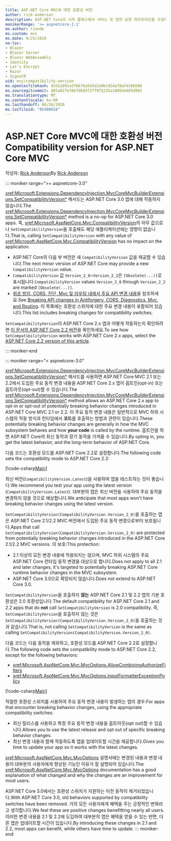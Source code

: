 ```yaml
---
title: ASP.NET Core MVC에 대한 호환성 버전
author: rick-anderson
description: ASP.NET Core의 시작 클래스에서 서비스 및 앱의 요청 파이프라인을 구성하는 방법을 알아봅니다.
monikerRange: '>= aspnetcore-2.1'
ms.author: riande
ms.custom: mvc
ms.date: 9/25/2019
no-loc:
- Blazor
- Blazor Server
- Blazor WebAssembly
- Identity
- Let's Encrypt
- Razor
- SignalR
uid: mvc/compatibility-version
ms.openlocfilehash: 42d1a991a3fb676a5d3a2e0bc024a78afd18b588
ms.sourcegitcommit: d65a027e78bf0b83727f975235a18863e685d902
ms.translationtype: MT
ms.contentlocale: ko-KR
ms.lasthandoff: 06/26/2020
ms.locfileid: "85408658"
---
```

# <a name="compatibility-version-for-aspnet-core-mvc"></a><span data-ttu-id="18007-103">ASP.NET Core MVC에 대한 호환성 버전</span><span class="sxs-lookup"><span data-stu-id="18007-103">Compatibility version for ASP.NET Core MVC</span></span>

<span data-ttu-id="18007-104">작성자: [Rick Anderson](https://twitter.com/RickAndMSFT)</span><span class="sxs-lookup"><span data-stu-id="18007-104">By [Rick Anderson](https://twitter.com/RickAndMSFT)</span></span>

::: moniker range=">= aspnetcore-3.0"

<span data-ttu-id="18007-105"><xref:Microsoft.Extensions.DependencyInjection.MvcCoreMvcBuilderExtensions.SetCompatibilityVersion*> 메서드는 ASP.NET Core 3.0 앱에 대해 작동하지 않습니다.</span><span class="sxs-lookup"><span data-stu-id="18007-105">The <xref:Microsoft.Extensions.DependencyInjection.MvcCoreMvcBuilderExtensions.SetCompatibilityVersion*> method is a no-op for ASP.NET Core 3.0 apps.</span></span> <span data-ttu-id="18007-106">즉, <xref:Microsoft.AspNetCore.Mvc.CompatibilityVersion>의 아무 값으로나 `SetCompatibilityVersion`을 호출해도 해당 애플리케이션에는 영향이 없습니다.</span><span class="sxs-lookup"><span data-stu-id="18007-106">That is, calling `SetCompatibilityVersion` with any value of <xref:Microsoft.AspNetCore.Mvc.CompatibilityVersion> has no impact on the application.</span></span>

* <span data-ttu-id="18007-107">ASP.NET Core의 다음 부 버전은 새 `CompatibilityVersion` 값을 제공할 수 있습니다.</span><span class="sxs-lookup"><span data-stu-id="18007-107">The next minor version of ASP.NET Core may provide a new `CompatibilityVersion` value.</span></span>
* <span data-ttu-id="18007-108">`CompatibilityVersion` 값 `Version_2_0`~`Version_2_2`은 `[Obsolete(...)]`로 표시됩니다.</span><span class="sxs-lookup"><span data-stu-id="18007-108">`CompatibilityVersion` values `Version_2_0` through `Version_2_2` are marked `[Obsolete(...)]`.</span></span>
* <span data-ttu-id="18007-109">[위조 방지, CORS, 진단, Mvc 및 라우팅 내에서 주요 API 변경 내용](https://github.com/aspnet/Announcements/issues/387)을 참조하세요.</span><span class="sxs-lookup"><span data-stu-id="18007-109">See [Breaking API changes in Antiforgery, CORS, Diagnostics, Mvc, and Routing](https://github.com/aspnet/Announcements/issues/387).</span></span> <span data-ttu-id="18007-110">이 목록에는 호환성 스위치에 대한 주요 변경 내용이 포함되어 있습니다.</span><span class="sxs-lookup"><span data-stu-id="18007-110">This list includes breaking changes for compatibility switches.</span></span>

<span data-ttu-id="18007-111">`SetCompatibilityVersion`이 ASP.NET Core 2.x 앱과 어떻게 작동하는지 확인하려면 [이 문서의 ASP.NET Core 2.2 버전](https://docs.microsoft.com/aspnet/core/mvc/compatibility-version?view=aspnetcore-2.2)을 확인하세요.</span><span class="sxs-lookup"><span data-stu-id="18007-111">To see how `SetCompatibilityVersion` works with ASP.NET Core 2.x apps, select the [ASP.NET Core 2.2 version of this article](https://docs.microsoft.com/aspnet/core/mvc/compatibility-version?view=aspnetcore-2.2).</span></span>

::: moniker-end

::: moniker range="< aspnetcore-3.0"

<span data-ttu-id="18007-112"><xref:Microsoft.Extensions.DependencyInjection.MvcCoreMvcBuilderExtensions.SetCompatibilityVersion*> 메서드를 사용하면 ASP.NET Core MVC 2.1 또는 2.2에서 도입된 주요 동작 변경 내용을 ASP.NET Core 2.x 앱이 옵트인(opt-in) 또는 옵트아웃(opt-out)할 수 있습니다.</span><span class="sxs-lookup"><span data-stu-id="18007-112">The <xref:Microsoft.Extensions.DependencyInjection.MvcCoreMvcBuilderExtensions.SetCompatibilityVersion*> method allows an ASP.NET Core 2.x app to opt-in or opt-out of potentially breaking behavior changes introduced in ASP.NET Core MVC 2.1 or 2.2.</span></span> <span data-ttu-id="18007-113">이 주요 동작 변경 내용은 일반적으로 MVC 하위 시스템의 작동 방식과 런타임에서 **코드**를 호출하는 방법과 관련이 있습니다.</span><span class="sxs-lookup"><span data-stu-id="18007-113">These potentially breaking behavior changes are generally in how the MVC subsystem behaves and how **your code** is called by the runtime.</span></span> <span data-ttu-id="18007-114">옵트인을 하면 ASP.NET Core의 최신 동작과 장기 동작을 가져올 수 있습니다.</span><span class="sxs-lookup"><span data-stu-id="18007-114">By opting in, you get the latest behavior, and the long-term behavior of ASP.NET Core.</span></span>

<span data-ttu-id="18007-115">다음 코드는 호환성 모드를 ASP.NET Core 2.2로 설정합니다.</span><span class="sxs-lookup"><span data-stu-id="18007-115">The following code sets the compatibility mode to ASP.NET Core 2.2:</span></span>

[!code-csharp[Main](compatibility-version/samples/2.x/CompatibilityVersionSample/Startup.cs?name=snippet1)]

<span data-ttu-id="18007-116">최신 버전(`CompatibilityVersion.Latest`)을 사용하여 앱을 테스트하는 것이 좋습니다.</span><span class="sxs-lookup"><span data-stu-id="18007-116">We recommend you test your app using the latest version (`CompatibilityVersion.Latest`).</span></span> <span data-ttu-id="18007-117">대부분의 앱은 최신 버전을 사용하여 주요 동작을 변경하지 않을 것으로 예상합니다.</span><span class="sxs-lookup"><span data-stu-id="18007-117">We anticipate that most apps won't have breaking behavior changes using the latest version.</span></span>

<span data-ttu-id="18007-118">`SetCompatibilityVersion(CompatibilityVersion.Version_2_0)`을 호출하는 앱은 ASP.NET Core 2.1/2.2 MVC 버전에서 도입된 주요 동작 변경으로부터 보호됩니다.</span><span class="sxs-lookup"><span data-stu-id="18007-118">Apps that call `SetCompatibilityVersion(CompatibilityVersion.Version_2_0)` are protected from potentially breaking behavior changes introduced in the ASP.NET Core 2.1/2.2 MVC versions.</span></span> <span data-ttu-id="18007-119">이 보호:</span><span class="sxs-lookup"><span data-stu-id="18007-119">This protection:</span></span>

* <span data-ttu-id="18007-120">2.1 이상의 모든 변경 내용에 적용되지는 않으며, MVC 하위 시스템의 주요 ASP.NET Core 런타임 동작 변경을 대상으로 합니다.</span><span class="sxs-lookup"><span data-stu-id="18007-120">Does not apply to all 2.1 and later changes, it's targeted to potentially breaking ASP.NET Core runtime behavior changes in the MVC subsystem.</span></span>
* <span data-ttu-id="18007-121">ASP.NET Core 3.0으로 확장되지 않습니다.</span><span class="sxs-lookup"><span data-stu-id="18007-121">Does not extend to ASP.NET Core 3.0.</span></span>

<span data-ttu-id="18007-122">`SetCompatibilityVersion`을 호출하지 **않는** ASP.NET Core 2.1 및 2.2 앱의 기본 호환성은 2.0 호환성입니다.</span><span class="sxs-lookup"><span data-stu-id="18007-122">The default compatibility for ASP.NET Core 2.1 and 2.2 apps that do **not** call `SetCompatibilityVersion` is 2.0 compatibility.</span></span> <span data-ttu-id="18007-123">즉, `SetCompatibilityVersion`을 호출하지 않는 것은 `SetCompatibilityVersion(CompatibilityVersion.Version_2_0)`을 호출하는 것과 같습니다.</span><span class="sxs-lookup"><span data-stu-id="18007-123">That is, not calling `SetCompatibilityVersion` is the same as calling `SetCompatibilityVersion(CompatibilityVersion.Version_2_0)`.</span></span>

<span data-ttu-id="18007-124">다음 코드는 다음 동작을 제외하고, 호환성 모드를 ASP.NET Core 2.2로 설정합니다.</span><span class="sxs-lookup"><span data-stu-id="18007-124">The following code sets the compatibility mode to ASP.NET Core 2.2, except for the following behaviors:</span></span>

* <xref:Microsoft.AspNetCore.Mvc.MvcOptions.AllowCombiningAuthorizeFilters>
* <xref:Microsoft.AspNetCore.Mvc.MvcOptions.InputFormatterExceptionPolicy>

[!code-csharp[Main](compatibility-version/samples/2.x/CompatibilityVersionSample/Startup2.cs?name=snippet1)]

<span data-ttu-id="18007-125">적절한 호환성 스위치를 사용하여 주요 동작 변경 내용이 발생하는 앱의 경우:</span><span class="sxs-lookup"><span data-stu-id="18007-125">For apps that encounter breaking behavior changes, using the appropriate compatibility switches:</span></span>

* <span data-ttu-id="18007-126">최신 릴리스를 사용하고 특정 주요 동작 변경 내용을 옵트아웃(opt out)할 수 있습니다.</span><span class="sxs-lookup"><span data-stu-id="18007-126">Allows you to use the latest release and opt out of specific breaking behavior changes.</span></span>
* <span data-ttu-id="18007-127">최신 변경 내용과 함께 작동하도록 앱을 업데이트할 시간을 제공합니다.</span><span class="sxs-lookup"><span data-stu-id="18007-127">Gives you time to update your app so it works with the latest changes.</span></span>

<span data-ttu-id="18007-128"><xref:Microsoft.AspNetCore.Mvc.MvcOptions> 설명서에는 변경된 내용과 변경 내용이 대부분의 사용자에게 향상된 기능인 이유가 잘 설명되어 있습니다.</span><span class="sxs-lookup"><span data-stu-id="18007-128">The <xref:Microsoft.AspNetCore.Mvc.MvcOptions> documentation has a good explanation of what changed and why the changes are an improvement for most users.</span></span>

<span data-ttu-id="18007-129">ASP.NET Core 3.0에서는 호환성 스위치가 지원하는 이전 동작이 제거되었습니다.</span><span class="sxs-lookup"><span data-stu-id="18007-129">With ASP.NET Core 3.0, old behaviors supported by compatibility switches have been removed.</span></span> <span data-ttu-id="18007-130">거의 모든 사용자에게 혜택을 주는 긍정적인 변화라고 생각합니다.</span><span class="sxs-lookup"><span data-stu-id="18007-130">We feel these are positive changes benefitting nearly all users.</span></span> <span data-ttu-id="18007-131">이러한 변경 내용을 2.1 및 2.2에 도입하여 대부분의 앱은 혜택을 얻을 수 있는 반면, 다른 앱은 업데이트할 시간이 있습니다.</span><span class="sxs-lookup"><span data-stu-id="18007-131">By introducing these changes in 2.1 and 2.2, most apps can benefit, while others have time to update.</span></span>
::: moniker-end
